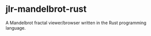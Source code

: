 # jlr-mandelbrot-rust
A Mandelbrot fractal viewer/browser written in the Rust programming language.
